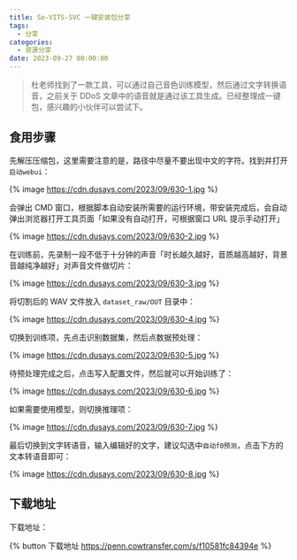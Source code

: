 ```yaml
---
title: So-VITS-SVC 一键安装包分享
tags:
  - 分享
categories:
  - 资源分享
date: 2023-09-27 00:00:00
---
```


> 杜老师找到了一款工具，可以通过自己音色训练模型，然后通过文字转换语音，之前关于 DDoS 文章中的语音就是通过该工具生成。已经整理成一键包，感兴趣的小伙伴可以尝试下。

<!-- more -->

## 食用步骤

先解压压缩包，这里需要注意的是，路径中尽量不要出现中文的字符。找到并打开`启动webui`：

{% image https://cdn.dusays.com/2023/09/630-1.jpg %}

会弹出 CMD 窗口，根据脚本自动安装所需要的运行环境，带安装完成后，会自动弹出浏览器打开工具页面「如果没有自动打开，可根据窗口 URL 提示手动打开」

{% image https://cdn.dusays.com/2023/09/630-2.jpg %}

在训练前，先录制一段不低于十分钟的声音「时长越久越好，音质越高越好，背景音越纯净越好」对声音文件做切片：

{% image https://cdn.dusays.com/2023/09/630-3.jpg %}

将切割后的 WAV 文件放入 `dataset_raw/OUT` 目录中：

{% image https://cdn.dusays.com/2023/09/630-4.jpg %}

切换到训练项，先点击识别数据集，然后点数据预处理：

{% image https://cdn.dusays.com/2023/09/630-5.jpg %}

待预处理完成之后，点击写入配置文件，然后就可以开始训练了：

{% image https://cdn.dusays.com/2023/09/630-6.jpg %}

如果需要使用模型，则切换推理项：

{% image https://cdn.dusays.com/2023/09/630-7.jpg %}

最后切换到文字转语音，输入编辑好的文字，建议勾选中`自动f0预测`，点击下方的文本转语音即可：

{% image https://cdn.dusays.com/2023/09/630-8.jpg %}

## 下载地址

下载地址：

{% button 下载地址 https://penn.cowtransfer.com/s/f10581fc84394e %}